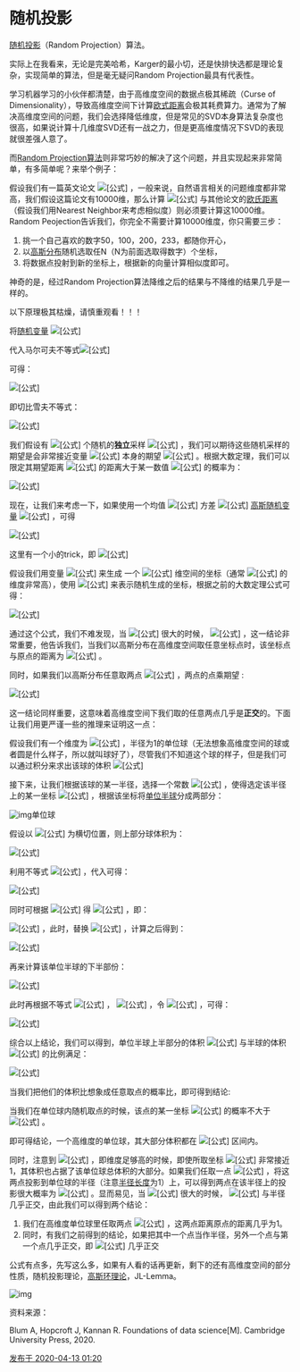 # 随机投影

[随机投影](https://www.zhihu.com/search?q=随机投影&search_source=Entity&hybrid_search_source=Entity&hybrid_search_extra={"sourceType"%3A"answer"%2C"sourceId"%3A1148832134})（Random Projection）算法。

实际上在我看来，无论是完美哈希，Karger的最小切，还是快排快选都是理论复杂，实现简单的算法，但是毫无疑问Random Projection最具有代表性。

学习机器学习的小伙伴都清楚，由于高维度空间的数据点极其稀疏（Curse of Dimensionality），导致高维度空间下计算[欧式距离](https://www.zhihu.com/search?q=欧式距离&search_source=Entity&hybrid_search_source=Entity&hybrid_search_extra={"sourceType"%3A"answer"%2C"sourceId"%3A1148832134})会极其耗费算力。通常为了解决高维度空间的问题，我们会选择降低维度，但是常见的SVD本身算法复杂度也很高，如果说计算十几维度SVD还有一战之力，但是更高维度情况下SVD的表现就很差强人意了。

而[Random Projection算法](https://www.zhihu.com/search?q=Random+Projection算法&search_source=Entity&hybrid_search_source=Entity&hybrid_search_extra={"sourceType"%3A"answer"%2C"sourceId"%3A1148832134})则非常巧妙的解决了这个问题，并且实现起来非常简单，有多简单呢？来举个例子：

假设我们有一篇英文论文 ![[公式]](https://www.zhihu.com/equation?tex=q) ，一般来说，自然语言相关的问题维度都非常高，我们假设这篇论文有10000维，那么计算 ![[公式]](https://www.zhihu.com/equation?tex=q) 与其他论文的[欧氏距离](https://www.zhihu.com/search?q=欧氏距离&search_source=Entity&hybrid_search_source=Entity&hybrid_search_extra={"sourceType"%3A"answer"%2C"sourceId"%3A1148832134})（假设我们用Nearest Neighbor来考虑相似度）则必须要计算这10000维。Random Peojection告诉我们，你完全不需要计算10000维度，你只需要三步：

1. 挑一个自己喜欢的数字50，100，200，233，都随你开心，
2. 以[高斯分布](https://www.zhihu.com/search?q=高斯分布&search_source=Entity&hybrid_search_source=Entity&hybrid_search_extra={"sourceType"%3A"answer"%2C"sourceId"%3A1148832134})随机选取任N（N为前面选取得数字）个坐标，
3. 将数据点投射到新的坐标上，根据新的向量计算相似度即可。

神奇的是，经过Random Projection算法降维之后的结果与不降维的结果几乎是一样的。

以下原理极其枯燥，请慎重观看！！！

将[随机变量](https://www.zhihu.com/search?q=随机变量&search_source=Entity&hybrid_search_source=Entity&hybrid_search_extra={"sourceType"%3A"answer"%2C"sourceId"%3A1148832134}) ![[公式]](https://www.zhihu.com/equation?tex=%28X+-+E%28X%29%29%5E%7B2%7D+%5Cgeq+0)

代入马尔可夫不等式![[公式]](https://www.zhihu.com/equation?tex=P%28X+%5Cgeq+t%29+%5Cleq+%5Cfrac%7BE%28X%29%7D%7Bt%7D)

可得：

![[公式]](https://www.zhihu.com/equation?tex=P%28%7CX+-+E%28X%29%7C+%5Cgeq+%5Cvarepsilon%29+%3DP%28%28X-E%28X%29%29%5E%7B2%7D%3E%5Cvarepsilon%5E%7B2%7D%29+%5Cleq+%5Cfrac%7BE%28%28X-E%28X%29%29%5E%7B2%7D%29%7D%7B%5Cvarepsilon%5E%7B2%7D%7D+%3D+%5Cfrac%7BV%28X%29%7D%7B%5Cvarepsilon%5E%7B2%7D%7D)

即切比雪夫不等式：

![[公式]](https://www.zhihu.com/equation?tex=P%28%7CX+-+E%28X%29%7C+%5Cgeq+%5Cvarepsilon%29++%5Cleq++%5Cfrac%7BV%28X%29%7D%7B%5Cvarepsilon%5E%7B2%7D%7D)

我们假设有 ![[公式]](https://www.zhihu.com/equation?tex=n) 个随机的**独立**采样 ![[公式]](https://www.zhihu.com/equation?tex=x_1%2Cx_2%2C...%2Cx_n) ，我们可以期待这些随机采样的期望是会非常接近变量 ![[公式]](https://www.zhihu.com/equation?tex=X) 本身的期望 ![[公式]](https://www.zhihu.com/equation?tex=E%28X%29) 。根据大数定理，我们可以限定其期望距离 ![[公式]](https://www.zhihu.com/equation?tex=E%28X%29) 的距离大于某一数值 ![[公式]](https://www.zhihu.com/equation?tex=%5Cvarepsilon) 的概率为：

![[公式]](https://www.zhihu.com/equation?tex=P%28%7C%5Cfrac%7Bx_1%2Bx_2%2B...%2Bx_n%7D%7Bn%7D+-+E%28X%29%7C+%5Cgeq+%5Cvarepsilon%29++%5Cleq++%5Cfrac%7BV%28X%29%7D%7Bn%5Cvarepsilon%5E%7B2%7D%7D)

现在，让我们来考虑一下，如果使用一个均值 ![[公式]](https://www.zhihu.com/equation?tex=E%28X%29+%3D+0) 方差 ![[公式]](https://www.zhihu.com/equation?tex=v+%3D+1%2F2%5Cpi) [高斯随机变量](https://www.zhihu.com/search?q=高斯随机变量&search_source=Entity&hybrid_search_source=Entity&hybrid_search_extra={"sourceType"%3A"answer"%2C"sourceId"%3A1148832134}) ![[公式]](https://www.zhihu.com/equation?tex=X) ，可得

![[公式]](https://www.zhihu.com/equation?tex=f_X%28x%29+%3D+%5Cfrac%7B1%7D%7B2%5Cpi+v%7De%5E%7B-%5Cfrac%7Bx%5E2%7D%7B2v%7D%7D+%3D+e%5E%7B-%5Cpi+x%5E2%7D)

这里有一个小的trick，即 ![[公式]](https://www.zhihu.com/equation?tex=E%28x%5E2%29+%3D+E%28%28X-E%28x%29%29%5E2%29+%3D+V%28X%29+%3D+1%2F2%5Cpi)

假设我们用变量 ![[公式]](https://www.zhihu.com/equation?tex=X) 来生成 一个 ![[公式]](https://www.zhihu.com/equation?tex=d) 维空间的坐标（通常 ![[公式]](https://www.zhihu.com/equation?tex=d) 的维度非常高），使用 ![[公式]](https://www.zhihu.com/equation?tex=%7Cx%7C+%3D+%5Csqrt%7Bx_1%5E2%2Bx_2%5E2%2B...%2Bx_d%5E2%7D) 来表示随机生成的坐标，根据之前的大数定理公式可得：

![[公式]](https://www.zhihu.com/equation?tex=P%28%7C%5Cfrac%7B%7Cx%7C%5E2%7D%7Bd%7D+-+V%28X%29%7C+%5Cgeq+%5Cvarepsilon%29++%5Cleq++%5Cfrac%7BV%28X%5E2%29%7D%7Bd%5Cvarepsilon%5E%7B2%7D%7D)

通过这个公式，我们不难发现，当 ![[公式]](https://www.zhihu.com/equation?tex=d) 很大的时候， ![[公式]](https://www.zhihu.com/equation?tex=%7Cx%7C%5Capprox+%5Csqrt%7B%5Cfrac%7Bd%7D%7B2%5Cpi%7D%7D+%3D+%5CTheta%28%5Csqrt%7Bd%7D%29) ，这一结论非常重要，他告诉我们，当我们以高斯分布在高维度空间取任意坐标点时，该坐标点与原点的距离为 ![[公式]](https://www.zhihu.com/equation?tex=%5CTheta%28%5Csqrt%7Bd%7D%29) 。

同时，如果我们以高斯分布任意取两点 ![[公式]](https://www.zhihu.com/equation?tex=x%EF%BC%8Cy) ，两点的点乘期望 :

![[公式]](https://www.zhihu.com/equation?tex=E%28%3Cx%2C+y%3E%29%3DE%28x_1y_1%2Bx_2y_2%2B...%2Bx_dy_d%29%3DdE%28XY%29%3DdE%28X%29E%28Y%29%3D0)

这一结论同样重要，这意味着高维度空间下我们取的任意两点几乎是**正交**的。下面让我们用更严谨一些的推理来证明这一点：

假设我们有一个维度为 ![[公式]](https://www.zhihu.com/equation?tex=d) ，半径为1的单位球（无法想象高维度空间的球或者圆是什么样子，所以就叫球好了），尽管我们不知道这个球的样子，但是我们可以通过积分来求出该球的体积 ![[公式]](https://www.zhihu.com/equation?tex=V%28d%29+%3D+%5Cint_%7B-1%7D%5E%7B1%7D%28%5Csqrt%7B1-x_1%5E2%7D%29%5E%7Bd-1%7DV%28d-1%29dx_1)

接下来，让我们根据该球的某一半径，选择一个常数 ![[公式]](https://www.zhihu.com/equation?tex=c) ，使得选定该半径上的某一坐标 ![[公式]](https://www.zhihu.com/equation?tex=x_1%5Cgeq%5Cfrac%7Bc%7D%7B%5Csqrt%7Bd-1%7D%7D) ，根据该坐标将[单位半球](https://www.zhihu.com/search?q=单位半球&search_source=Entity&hybrid_search_source=Entity&hybrid_search_extra={"sourceType"%3A"answer"%2C"sourceId"%3A1148832134})分成两部分：

![img](https://pic1.zhimg.com/80/v2-d74a5e1e49ee60c15656eb06e1aa4751_1440w.jpg?source=1940ef5c)单位球

假设以 ![[公式]](https://www.zhihu.com/equation?tex=x_i) 为横切位置，则上部分球体积为：

![[公式]](https://www.zhihu.com/equation?tex=V_S+%3D+%5Cint_%7B%5Cfrac%7Bc%7D%7B%5Csqrt%7Bd-1%7D%7D%7D%5E%7B1%7D%28%5Csqrt%7B1-x_1%5E2%7D%29%5E%7Bd-1%7DV%28d-1%29dx_1)

利用不等式 ![[公式]](https://www.zhihu.com/equation?tex=1-x%5Cleq+e%5E%7B-x%7D%EF%BC%8C0%5Cleq+x%5Cleq+1) ，代入可得：

![[公式]](https://www.zhihu.com/equation?tex=V_S+%3C+%5Cint_%7B%5Cfrac%7Bc%7D%7B%5Csqrt%7Bd-1%7D%7D%7D%5E%7B1%7D%28e%5E%7B-x_1%5E2%7D%29%5E%7B%5Cfrac%7Bd-1%7D%7B2%7D%7DV%28d-1%29dx_1)

同时可根据 ![[公式]](https://www.zhihu.com/equation?tex=x_1%5Cgeq%5Cfrac%7Bc%7D%7B%5Csqrt%7Bd-1%7D%7D) 得 ![[公式]](https://www.zhihu.com/equation?tex=%5Cfrac%7Bx_1%5Csqrt%7Bd-1%7D%7D%7Bc%7D%3E1) ，即：

![[公式]](https://www.zhihu.com/equation?tex=V_S+%3C+%5Cint_%7B%5Cfrac%7Bc%7D%7B%5Csqrt%7Bd-1%7D%7D%7D%5E%7B1%7D%5Cfrac%7Bx_1%5Csqrt%7Bd-1%7D%7D%7Bc%7D%28e%5E%7B-x_1%5E2%7D%29%5E%7B%5Cfrac%7Bd-1%7D%7B2%7D%7DV%28d-1%29dx_1) ，此时，替换 ![[公式]](https://www.zhihu.com/equation?tex=u%3Dx_1%5E2%2Cdu+%3D+2x_1dx_1) ，计算之后得到：

![[公式]](https://www.zhihu.com/equation?tex=V_S+%3C+%5Cint_%7B%5Cfrac%7Bc%7D%7B%5Csqrt%7Bd-1%7D%7D%7D%5E%7B1%7D%5Cfrac%7Bx_1%5Csqrt%7Bd-1%7D%7D%7Bc%7D%28e%5E%7B-x_1%5E2%7D%29%5E%7B%5Cfrac%7Bd-1%7D%7B2%7D%7DV%28d-1%29dx_1%3D%5Cfrac%7B1%7D%7Bc%5Csqrt%7Bd-1%7D%7DV%28d-1%29e%5E%7B-%5Cfrac%7Bc%5E2%7D%7B2%7D%7D)

再来计算该单位半球的下半部份：

![[公式]](https://www.zhihu.com/equation?tex=V_C+%3D+V%28d-1%29%281-%5Cfrac%7B1%7D%7Bd-1%7D%29%5E%7B%5Cfrac%7Bd-1%7D%7B2%7D%7D%5Cfrac%7B1%7D%7B%5Csqrt%7Bd-1%7D%7D)

此时再根据不等式 ![[公式]](https://www.zhihu.com/equation?tex=%5Cforall+%5Calpha%5Cgeq+1%2C+++%5Cforall+0%3Cx%3C1) ， ![[公式]](https://www.zhihu.com/equation?tex=%281-x%29%5E%5Calpha+%5Cgeq+1-%5Calpha+x) ，令 ![[公式]](https://www.zhihu.com/equation?tex=%5Calpha+%3D+%28d-1%29%2F2) ，可得：

![[公式]](https://www.zhihu.com/equation?tex=V_C+%3D+V%28d-1%29%281-%5Cfrac%7B1%7D%7Bd-1%7D%29%5E%7B%5Cfrac%7Bd-1%7D%7B2%7D%7D%5Cfrac%7B1%7D%7B%5Csqrt%7Bd-1%7D%7D+%5Cgeq+V%28d-1%29%5Cfrac%7B1%7D%7B2%5Csqrt%7Bd-1%7D%7D)

综合以上结论，我们可以得到，单位半球上半部分的体积 ![[公式]](https://www.zhihu.com/equation?tex=V_S) 与半球的体积 ![[公式]](https://www.zhihu.com/equation?tex=V_H) 的比例满足：

![[公式]](https://www.zhihu.com/equation?tex=%5Cfrac%7BV_S%7D%7BV_H%7D%3C%5Cfrac%7B%5Cfrac%7B1%7D%7Bc%5Csqrt%7Bd-1%7D%7DV%28d-1%29e%5E%7B-%5Cfrac%7Bc%5E2%7D%7B2%7D%7D%7D%7BV%28d-1%29%5Cfrac%7B1%7D%7B2%5Csqrt%7Bd-1%7D%7D%7D%3D%5Cfrac%7B2%7D%7Bc%7De%5E%7B-%5Cfrac%7Bc%5E2%7D%7B2%7D%7D)

当我们把他们的体积比想象成任意取点的概率比，即可得到结论:

当我们在单位球内随机取点的时候，该点的某一坐标 ![[公式]](https://www.zhihu.com/equation?tex=x_i%5Cgeq+%5Cfrac%7Bc%7D%7B%5Csqrt%7Bd-1%7D%7D) 的概率不大于 ![[公式]](https://www.zhihu.com/equation?tex=%5Cfrac%7B2%7D%7Bc%7De%5E%7B-%5Cfrac%7Bc%5E2%7D%7B2%7D%7D) 。

即可得结论，一个高维度的单位球，其大部分体积都在 ![[公式]](https://www.zhihu.com/equation?tex=%5B-x_1%2Cx_1%5D) 区间内。

同时，注意到 ![[公式]](https://www.zhihu.com/equation?tex=V%28d%29+-+r%5EdV%28d%29+%3D+V%28d%29%281-r%5Ed%29) ，即维度足够高的时候，即使所取坐标 ![[公式]](https://www.zhihu.com/equation?tex=x_i) 非常接近1，其体积也占据了该单位球总体积的大部分。如果我们任取一点 ![[公式]](https://www.zhihu.com/equation?tex=x) ，将这两点投影到单位球的半径（注意[半径长度](https://www.zhihu.com/search?q=半径长度&search_source=Entity&hybrid_search_source=Entity&hybrid_search_extra={"sourceType"%3A"answer"%2C"sourceId"%3A1148832134})为1）上，可以得到两点在该半径上的投影很大概率为 ![[公式]](https://www.zhihu.com/equation?tex=%5CTheta%281%2F%5Csqrt%7Bd%7D%29) 。显而易见，当 ![[公式]](https://www.zhihu.com/equation?tex=d) 很大的时候， ![[公式]](https://www.zhihu.com/equation?tex=x) 与半径几乎正交，由此我们可以得到两个结论：

1. 我们在高维度单位球里任取两点 ![[公式]](https://www.zhihu.com/equation?tex=x_1%2Cx_2) ，这两点距离原点的距离几乎为1。
2. 同时，有我们之前得到的结论，如果把其中一个点当作半径，另外一个点与第一个点几乎正交，即 ![[公式]](https://www.zhihu.com/equation?tex=x_1%2Cx_2) 几乎正交

公式有点多，先写这么多，如果有人看的话再更新，剩下的还有高维度空间的部分性质，随机投影理论，[高斯环理论](https://www.zhihu.com/search?q=高斯环理论&search_source=Entity&hybrid_search_source=Entity&hybrid_search_extra={"sourceType"%3A"answer"%2C"sourceId"%3A1148832134})，JL-Lemma。

![img](https://pic1.zhimg.com/80/v2-0262993ce091104799c7a234b6ba9e13_1440w.jpg?source=1940ef5c)

资料来源：

Blum A, Hopcroft J, Kannan R. Foundations of data science[M]. Cambridge University Press, 2020.

[发布于 2020-04-13 01:20](https://www.zhihu.com/question/27940474/answer/1148832134)